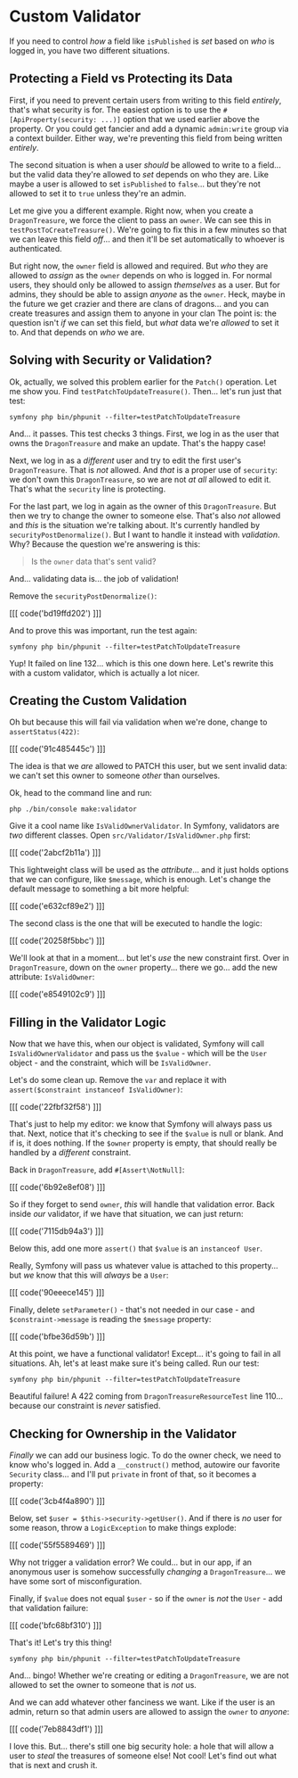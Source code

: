 # Custom Validator

If you need to control *how* a field like `isPublished` is *set* based on *who*
is logged in, you have two different situations.

## Protecting a Field vs Protecting its Data

First, if you need to prevent certain users from writing to this field *entirely*,
that's what security is for. The easiest option is to use the `#[ApiProperty(security: ...)]`
option that we used earlier above the property. Or you could get fancier and add
a dynamic `admin:write` group via a context builder. Either way, we're preventing
this field from being written *entirely*.

The second situation is when a user *should* be allowed to write to a field... but
the valid data they're allowed to *set* depends on who they are. Like maybe a user
is allowed to set `isPublished` to `false`... but they're not allowed to set it
to `true` unless they're an admin.

Let me give you a different example. Right now, when you create a `DragonTreasure`,
we force the client to pass an `owner`. We can see this in
`testPostToCreateTreasure()`. We're going to fix this in a few minutes so that
we can leave this field *off*... and then it'll be set automatically to whoever
is authenticated.

But right now, the `owner` field is allowed and required. But *who* they are allowed
to *assign* as the `owner` depends on who is logged in. For normal users, they should
only be allowed to assign *themselves* as a user. But for admins, they should be
able to assign *anyone* as the `owner`. Heck, maybe in the future we get crazier
and there are clans of dragons... and you can create treasures and assign them
to anyone in your clan  The point is: the question isn't *if* we can set this field,
but *what* data we're *allowed* to set it to. And that depends on *who* we are.

## Solving with Security or Validation?

Ok, actually, we solved this problem earlier for the `Patch()` operation. Let me
show you. Find `testPatchToUpdateTreasure()`. Then... let's run just that test:

```terminal-silent
symfony php bin/phpunit --filter=testPatchToUpdateTreasure
```

And... it passes. This test checks 3 things. First, we log in as the user that
owns the `DragonTreasure` and make an update. That's the happy case!

Next, we log in as a *different* user and try to edit the first user's
`DragonTreasure`. That is *not* allowed. And *that* is a proper use of `security`:
we don't own this `DragonTreasure`, so we are not *at all* allowed to edit it.
That's what the `security` line is protecting.

For the last part, we log in again as the owner of this `DragonTreasure`. But then
we try to change the owner to someone else. That's also *not* allowed and *this*
is the situation we're talking about. It's currently handled by
`securityPostDenormalize()`. But I want to handle it instead with *validation*.
Why? Because the question we're answering is this:

> Is the `owner` data that's sent valid?

And... validating data is... the job of validation!

Remove the  `securityPostDenormalize()`:

[[[ code('bd19ffd202') ]]]

And to prove this was important, run the test again:

```terminal-silent
symfony php bin/phpunit --filter=testPatchToUpdateTreasure
```

Yup! It failed on line 132... which is this one down here. Let's rewrite this
with a custom validator, which is actually a lot nicer.

## Creating the Custom Validation

Oh but because this will fail via validation when we're done, change to
`assertStatus(422)`:

[[[ code('91c485445c') ]]]

The idea is that we *are* allowed to PATCH this user, but we sent invalid data:
we can't set this owner to someone *other* than ourselves.

Ok, head to the command line and run:

```terminal
php ./bin/console make:validator
```

Give it a cool name like `IsValidOwnerValidator`. In Symfony, validators are *two*
different classes. Open `src/Validator/IsValidOwner.php` first:

[[[ code('2abcf2b11a') ]]]

This lightweight class will be used as the *attribute*... and it just holds
options that we can configure, like `$message`, which is enough. Let's change
the default message to something a bit more helpful:

[[[ code('e632cf89e2') ]]]

The second class is the one that will be executed to handle the logic:

[[[ code('20258f5bbc') ]]]

We'll look at that in a moment... but let's *use* the new constraint first.
Over in `DragonTreasure`, down on the `owner` property... there we go...
add the new attribute: `IsValidOwner`:

[[[ code('e8549102c9') ]]]

## Filling in the Validator Logic

Now that we have this, when our object is validated, Symfony will call
`IsValidOwnerValidator` and pass us the `$value` - which will be the `User`
object - and the constraint, which will be `IsValidOwner`.

Let's do some clean up. Remove the `var` and replace it with
`assert($constraint instanceof IsValidOwner)`:

[[[ code('22fbf32f58') ]]]

That's just to help my editor: we know that Symfony will always pass us that.
Next, notice that it's checking to see if the `$value` is null or blank. And if
is, it does nothing. If the `$owner` property is empty, that should really be
handled by a *different* constraint.

Back in `DragonTreasure`, add `#[Assert\NotNull]`:

[[[ code('6b92e8ef08') ]]]

So if they forget to send `owner`, *this* will handle that validation error. Back
inside *our* validator, if we have that situation, we can just return:

[[[ code('7115db94a3') ]]]

Below this, add one more `assert()` that `$value` is an `instanceof User`.

Really, Symfony will pass us whatever value is attached to this property... but
*we* know that this will *always* be a `User`:

[[[ code('90eeece145') ]]]

Finally, delete `setParameter()` - that's not needed in our case - and
`$constraint->message` is reading the `$message` property:

[[[ code('bfbe36d59b') ]]]

At this point, we have a functional validator! Except... it's going to fail in all
situations. Ah, let's at least make sure it's being called. Run our test:

```terminal-silent
symfony php bin/phpunit --filter=testPatchToUpdateTreasure
```

Beautiful failure! A 422 coming from `DragonTreasureResourceTest` line 110...
because our constraint is *never* satisfied.

## Checking for Ownership in the Validator

*Finally* we can add our business logic. To do the owner check, we need to know
who's logged in. Add a `__construct()` method, autowire our favorite `Security`
class... and I'll put `private` in front of that, so it becomes a property:

[[[ code('3cb4f4a890') ]]]

Below, set `$user = $this->security->getUser()`. And if there is *no* user for
some reason, throw a `LogicException` to make things explode:

[[[ code('55f5589469') ]]]

Why not trigger a validation error? We could... but in our app, if an anonymous
user is somehow successfully *changing* a `DragonTreasure`... we have some sort
of misconfiguration.

Finally, if `$value` does not equal `$user` - so if the `owner` is *not* the
`User` - add that validation failure:

[[[ code('bfc68bf310') ]]]

That's it! Let's try this thing!

```terminal-silent
symfony php bin/phpunit --filter=testPatchToUpdateTreasure
```

And... bingo! Whether we're creating or editing a `DragonTreasure`, we are
not allowed to set the owner to someone that is *not* us.

And we can add whatever other fanciness we want. Like if the user is an admin,
return so that admin users are allowed to assign the `owner` to *anyone*:

[[[ code('7eb8843df1') ]]]

I love this. But... there's still one big security hole: a hole that will allow
a user to *steal* the treasures of someone else! Not cool! Let's find out what
that is next and crush it.
